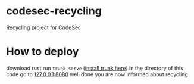 # codesec-recycling
Recycling project for CodeSec

# How to deploy
download rust
run `trunk serve` ([install trunk here](https://trunkrs.dev/#install)) in the directory of this code
go to [127.0.0.1:8080](http://127.0.0.1:8080)
well done you are now informed about recycling
